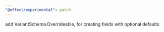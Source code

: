 ```yaml
---
"@effect/experimental": patch
---
```


add VariantSchema.Overrideable, for creating fields with optional defaults
